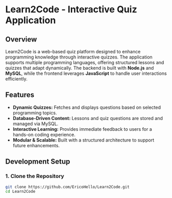 # Learn2Code - Interactive Quiz Application

## Overview
Learn2Code is a web-based quiz platform designed to enhance programming knowledge through interactive quizzes. The application supports multiple programming languages, offering structured lessons and quizzes that adapt dynamically. The backend is built with **Node.js** and **MySQL**, while the frontend leverages **JavaScript** to handle user interactions efficiently.

## Features
- **Dynamic Quizzes:** Fetches and displays questions based on selected programming topics.
- **Database-Driven Content:** Lessons and quiz questions are stored and managed via MySQL.
- **Interactive Learning:** Provides immediate feedback to users for a hands-on coding experience.
- **Modular & Scalable:** Built with a structured architecture to support future enhancements.

## Development Setup
### **1. Clone the Repository**
```sh
git clone https://github.com/EricoHello/Learn2Code.git
cd Learn2Code
